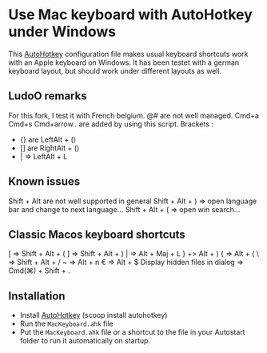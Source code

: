 # Use Mac keyboard with AutoHotkey under Windows

This [AutoHotkey](http://www.autohotkey.com/) configuration file makes usual keyboard shortcuts work with an Apple keyboard on Windows. It has been testet with a german keyboard layout, but should work under different layouts as well.

## LudoO remarks

For this fork, I test it with French belgium.
@# are not well managed.
Cmd+a Cmd+s Cmd+arrow.. are added by using this script.
Brackets :

* {} are LeftAlt + ()
* [] are RightAlt + ()
* | => LeftAlt + L

## Known issues

Shift + Alt  are not well supported in general
Shift + Alt + ) => open language bar and change to next language...
Shift + Alt + ( => open win search...

## Classic Macos keyboard shortcuts

[ => Shift + Alt + (
] => Shift + Alt + )
| => Alt + Maj + L
} +> Alt + )
{ => Alt + (
\ => Shift + Alt + /
~ => Alt + n
€ => Alt + $
Display hidden files in dialog => Cmd(⌘) + Shift + .

## Installation

* Install [AutoHotkey](http://www.autohotkey.com/)  (scoop install autohotkey)
* Run the `MacKeyboard.ahk` file
* Put the `MacKeyboard.ahk` file or a shortcut to the file in your Autostart folder to run it automatically on startup.
